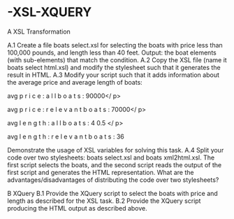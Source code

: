 # -XSL-XQUERY

A XSL Transformation

A.1
Create a file boats select.xsl for selecting the boats with price less than 100,000 pounds, and
length less than 40 feet.
Output: the boat elements (with sub-elements) that match the condition.
A.2
Copy the XSL file (name it boats select html.xsl) and modify the stylesheet such that it generates
the result in HTML.
A.3
Modify your script such that it adds information about the average price and average length of boats:
                <p>avg p r i c e : a l l b o a t s : 90000</ p>
                <p>avg p r i c e : r e l e v a n t b o a t s : 70000</ p>
                <p>avg l e n g t h : a l l b o a t s : 4 0.5 </ p>
                <p>avg l e n g t h : r e l e v a n t b o a t s : 36</p>
Demonstrate the usage of XSL variables for solving this task.
A.4
Split your code over two stylesheets: boats select.xsl and boats xml2html.xsl. The first script selects the
boats, and the second script reads the output of the first script and generates the HTML representation.
What are the advantages/disadvantages of distributing the code over two stylesheets?

B XQuery
B.1
Provide the XQuery script to select the boats with price and length as described for the XSL task.
B.2
Provide the XQuery script producing the HTML output as described above.

